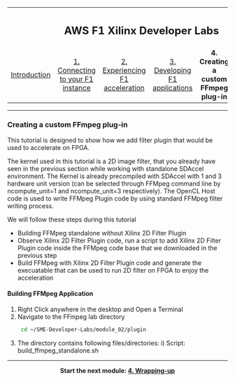 <table style="width:100%">
  <tr>
    <th width="100%" colspan="6"><h2>AWS F1 Xilinx Developer Labs</h2></th>
  </tr>
  <tr>
    <td width="17%" align="center"><a href="README.md">Introduction</a></td>
    <td width="16%" align="center"><a href="SETUP.md">1. Connecting to your F1 instance</a></td> 
    <td width="17%" align="center"><a href="FFMPEG_Lab.md">2. Experiencing F1 acceleration</a></td>
    <td width="17%" align="center"><a href="FILTER2D_Lab.md">3. Developing F1 applications</a></td>
    <td width="16%" align="center"><b>4. Creating a custom FFmpeg plug-in</b></td>
    <td width="17%" align="center"><a href="WRAP_UP.md">5. Wrapping-up</td>
  </tr>
</table>
	
---------------------------------------
	
### Creating a custom FFmpeg plug-in

This tutorial is designed to show how we add filter plugin that would be used to accelerate on FPGA. 

The kernel used in this tutorial is a 2D image filter, that you already have seen in the previous section while working with standalone SDAccel environment. The Kernel is already precompiled with SDAccel with 1 and 3 hardware unit version (can be selected through FFMpeg command line by ncompute_unit=1 and ncompute_unit=3 respectively). The OpenCL Host code is used to write FFMpeg Plugin code by using standard FFMpeg filter writing process. 

We will follow these steps during this tutorial
* Building FFMpeg standalone without Xilinx 2D Filter Plugin
* Observe Xilinx 2D Filter Plugin code, run a script to add Xilinx 2D Filter Plugin code inside the FFMpeg code base that we downloaded in the previous step
* Build FFMpeg with Xilinx 2D Filter Plugin code and generate the execuatable that can be used to run 2D filter on FPGA to enjoy the acceleration

#### Building FFMpeg Application

1. Right Click anywhere in the desktop and Open a Terminal
2. Navigate to the FFmpeg lab directory
   ```bash
    cd ~/SME-Developer-Labs/module_02/plugin
    ```
3. The directory contains following files/directories:
    i) Script: build_ffmpeg_standalone.sh 
 
---------------------------------------

<p align="center"><b>
Start the next module: <a href="WRAP_UP.md">4. Wrapping-up</a>
</b></p>  
